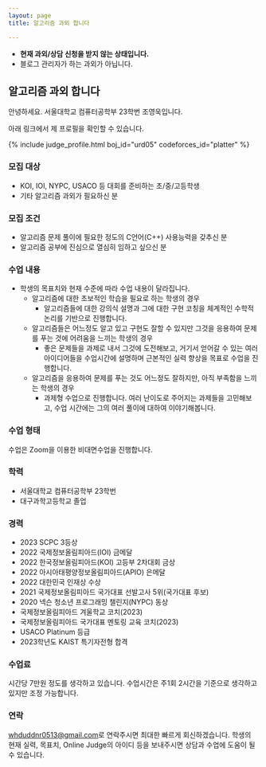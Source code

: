 ```yaml
---
layout: page
title: 알고리즘 과외 합니다

---
```


* **현재 과외/상담 신청을 받지 않는 상태입니다.**
* 블로그 관리자가 하는 과외가 아닙니다.

## 알고리즘 과외 합니다

안녕하세요. 서울대학교 컴퓨터공학부 23학번 조영욱입니다.<br>

아래 링크에서 제 프로필을 확인할 수 있습니다.

{% include judge_profile.html boj_id="urd05" codeforces_id="platter" %}

### 모집 대상

* KOI, IOI, NYPC, USACO 등 대회를 준비하는 초/중/고등학생
* 기타 알고리즘 과외가 필요하신 분

### 모집 조건

* 알고리즘 문제 풀이에 필요한 정도의 C언어(C++) 사용능력을 갖추신 분
* 알고리즘 공부에 진심으로 열심히 임하고 싶으신 분

### 수업 내용

* 학생의 목표치와 현재 수준에 따라 수업 내용이 달라집니다.
  * 알고리즘에 대한 초보적인 학습을 필요로 하는 학생의 경우
    * 알고리즘들에 대한 강의식 설명과 그에 대한 구현 코칭을 체계적인 수학적 논리를 기반으로 진행합니다.
  * 알고리즘들은 어느정도 알고 있고 구현도 잘할 수 있지만 그것을 응용하여 문제를 푸는 것에 어려움을 느끼는 학생의 경우
    * 좋은 문제들을 과제로 내서 그것에 도전해보고, 거기서 얻어갈 수 있는 여러 아이디어들을 수업시간에 설명하며 근본적인 실력 향상을 목표로 수업을 진행합니다.
  * 알고리즘을 응용하여 문제를 푸는 것도 어느정도 잘하지만, 아직 부족함을 느끼는 학생의 경우
    * 과제형 수업으로 진행합니다. 여러 난이도로 주어지는 과제들을 고민해보고, 수업 시간에는 그의 여러 풀이에 대하여 이야기해봅니다.

### 수업 형태

수업은 Zoom을 이용한 비대면수업을 진행합니다.

### 학력

* 서울대학교 컴퓨터공학부 23학번
* 대구과학고등학교 졸업

### 경력

* 2023 SCPC 3등상
* ﻿2022 국제정보올림피아드(IOI) 금메달
* ﻿2022 한국정보올림피아드(KOI) 고등부 2차대회 금상
* ﻿2022 아시아태평양정보올림피아드(APIO) 은메달
* ﻿2022 대한민국 인재상 수상
* ﻿2021 국제정보올림피아드 국가대표 선발고사 5위(국가대표 후보)
* ﻿2020 넥슨 청소년 프로그래밍 챌린지(NYPC) 동상
* ﻿국제정보올림피아드 겨울학교 코치(2023)
* 국제정보올림피아드 국가대표 멘토링 교육 코치(2023)
* ﻿USACO Platinum 등급
* ﻿2023학년도 KAIST 특기자전형 합격

### 수업료

시간당 7만원 정도를 생각하고 있습니다. 수업시간은 주1회 2시간을 기준으로 생각하고 있지만 조정 가능합니다.

### 연락

<style>
.mail-address:after{
    content:attr(data-name) "@" attr(data-domain) "." attr(data-tld);
    text-decoration: underline
}
</style>

<a href="#" class="mail-address" data-name="whduddnr0513" data-domain="gmail" data-tld="com" onclick="window.location.href = 'mailto:' + this.dataset.name + '@' + this.dataset.domain + '.' + this.dataset.tld"></a>로 연락주시면 최대한 빠르게 회신하겠습니다.
학생의 현재 실력, 목표치, Online Judge의 아이디 등을 보내주시면 상담과 수업에 도움이 될 수 있습니다.
